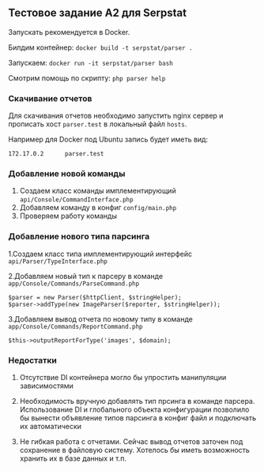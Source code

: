 ## Тестовое задание A2 для Serpstat

Запускать рекомендуется в Docker.

Билдим контейнер: `docker build -t serpstat/parser .`

Запускаем: `docker run -it serpstat/parser bash`

Смотрим помощь по скрипту: `php parser help`

### Скачивание отчетов
Для скачивания отчетов необходимо запустить nginx сервер и прописать хост `parser.test` в локальный файл `hosts`.

Например для Docker под Ubuntu запись будет иметь вид:
```
172.17.0.2      parser.test
```

### Добавление новой команды
1. Создаем класс команды имплементирующий `api/Console/CommandInterface.php`
2. Добавляем команду в конфиг `config/main.php`
3. Проверяем работу команды

### Добавление нового типа парсинга
1.Создаем класс типа имплементирующий интерфейс `api/Parser/TypeInterface.php`

2.Добавляем новый тип к парсеру в команде `app/Console/Commands/ParseCommand.php`
```
$parser = new Parser($httpClient, $stringHelper);
$parser->addType(new ImageParser($reporter, $stringHelper));
```
3.Добавляем вывод отчета по новому типу в команде `app/Console/Commands/ReportCommand.php`
```
$this->outputReportForType('images', $domain);
```

### Недостатки
1. Отсутствие DI контейнера могло бы упростить манипуляции зависимостями

2. Необходимость вручную добавлять тип прсинга в команде парсера. Использование DI и глобального объекта конфигурации 
позволило бы вынести объявление типов парсинга в конфиг файл и подключать их автоматически

3. Не гибкая работа с отчетами. Сейчас вывод отчетов заточен под сохранение в файловую систему. 
Хотелось бы иметь возможность хранить их в базе данных и т.п.   
